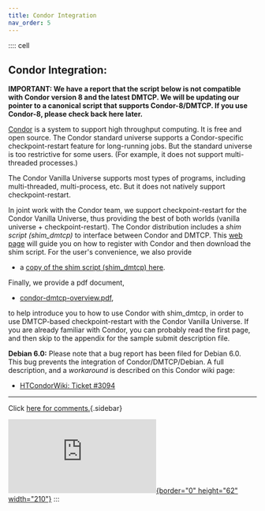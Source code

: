 ```yaml
---
title: Condor Integration
nav_order: 5
---
```


:::: cell
## Condor Integration:

**IMPORTANT: We have a report that the script below is not compatible
with Condor version 8 and the latest DMTCP. We will be updating our
pointer to a canonical script that supports Condor-8/DMTCP. If you use
Condor-8, please check back here later.**

[Condor](http://research.cs.wisc.edu/condor/) is a system to support
high throughput computing. It is free and open source. The Condor
standard universe supports a Condor-specific checkpoint-restart feature
for long-running jobs. But the standard universe is too restrictive for
some users. (For example, it does not support multi-threaded processes.)

The Condor Vanilla Universe supports most types of programs, including
multi-threaded, multi-process, etc. But it does not natively support
checkpoint-restart.

In joint work with the Condor team, we support checkpoint-restart for
the Condor Vanilla Universe, thus providing the best of both worlds
(vanilla universe + checkpoint-restart). The Condor distribution
includes a *shim script (shim_dmtcp)* to interface between Condor and
DMTCP. This [web
page](https://htcondor-wiki.cs.wisc.edu/index.cgi/wiki?p=DmtcpCondor)
will guide you on how to register with Condor and then download the shim
script. For the user\'s convenience, we also provide

- a [copy of the shim script (shim_dmtcp) here](docs/shim_dmtcp).

Finally, we provide a pdf document,

- [condor-dmtcp-overview.pdf](docs/condor-dmtcp-overview.pdf),

to help introduce you to how to use Condor with shim_dmtcp, in order to
use DMTCP-based checkpoint-restart with the Condor Vanilla Universe. If
you are already familiar with Condor, you can probably read the first
page, and then skip to the appendix for the sample submit description
file.

**Debian 6.0:** Please note that a bug report has been filed for
Debian 6.0. This bug prevents the integration of Condor/DMTCP/Debian. A
full description, and a *workaround* is described on this Condor wiki
page:

- [HTCondorWiki: Ticket
  #3094](https://htcondor-wiki.cs.wisc.edu/index.cgi/tktview?tn=3094)

------------------------------------------------------------------------

Click [here for comments.](contactUs.html){.sidebar}

[![SourceForge.net
Logo](http://sourceforge.net/sflogo.php?group_id=96405&type=5){border="0"
height="62" width="210"}](http://sourceforge.net)
:::
